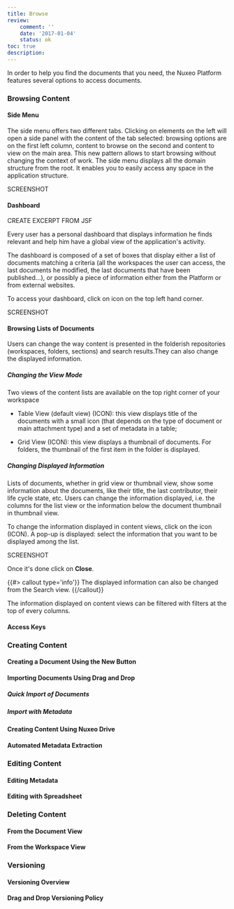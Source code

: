 ```yaml
---
title: Browse
review:
    comment: ''
    date: '2017-01-04'
    status: ok
toc: true
description:
---
```


In order to help you find the documents that you need, the Nuxeo Platform features several options to access documents.

### Browsing Content
#### Side Menu
The side menu offers two different tabs. Clicking on elements on the left will open a side panel with the content of the tab selected: browsing options are on the first left column, content to browse on the second and content to view on the main area.
This new pattern allows to start browsing without changing the context of work.
The side menu displays all the domain structure from the root. It enables you to easily access any space in the application structure.

SCREENSHOT

#### Dashboard

CREATE EXCERPT FROM JSF


Every user has a personal dashboard that displays information he finds relevant and help him have a global view of the application's activity.

The dashboard is composed of a set of boxes that display either a list of documents matching a criteria (all the workspaces the user can access, the last documents he modified, the last documents that have been published...), or possibly a piece of information either from the Platform or from external websites.

To access your dashboard, click on icon on the top left hand corner.

SCREENSHOT

#### Browsing Lists of Documents

Users can change the way content is presented in the folderish repositories (workspaces, folders, sections) and search results.They can also change the displayed information.

##### Changing the View Mode
Two views of the content lists are available on the top right corner of your workspace

- Table View (default view) (ICON): this view displays title of the documents with a small icon (that depends on the type of document or main attachment type) and a set of metadata in a table;

- Grid View (ICON): this view displays a thumbnail of documents. For folders, the thumbnail of the first item in the folder is displayed.

##### Changing Displayed Information
Lists of documents, whether in grid view or thumbnail view, show some information about the documents, like their title, the last contributor, their life cycle state, etc. Users can change the information displayed, i.e. the columns for the list view or the information below the document thumbnail in thumbnail view.

To change the information displayed in content views, click on the icon (ICON). A pop-up is displayed: select the information that you want to be displayed among the list.

SCREENSHOT

Once it's done click on **Close**.

{{#> callout type='info'}}
The displayed information can also be changed from the Search view.
{{/callout}}

The information displayed on content views can be filtered with filters at the top of every columns.

#### Access Keys



### Creating Content
#### Creating a Document Using the New Button
#### Importing Documents Using Drag and Drop
##### Quick Import of Documents
##### Import with Metadata

#### Creating Content Using Nuxeo Drive
#### Automated Metadata Extraction

### Editing Content
#### Editing Metadata
#### Editing with Spreadsheet

### Deleting Content
#### From the Document View
#### From the Workspace View

### Versioning
#### Versioning Overview
#### Drag and Drop Versioning Policy
